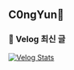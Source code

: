## C0ngYun👋


### 📝 Velog 최신 글
[![Velog Stats](https://velog-readme-stats.vercel.app/api?name=congyun&color=dark)](https://velog.io/@congyun)





